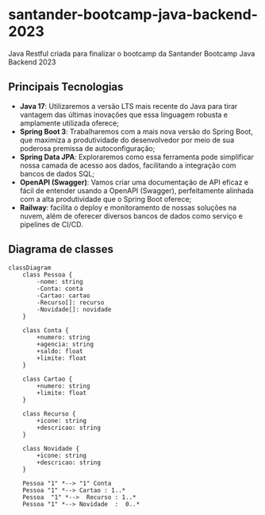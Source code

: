 # santander-bootcamp-java-backend-2023
Java Restful criada para finalizar o bootcamp da Santander Bootcamp Java Backend 2023

## Principais Tecnologias
- **Java 17**: Utilizaremos a versão LTS mais recente do Java para tirar vantagem das últimas inovações que essa linguagem robusta e amplamente utilizada oferece;
- **Spring Boot 3**: Trabalharemos com a mais nova versão do Spring Boot, que maximiza a produtividade do desenvolvedor por meio de sua poderosa premissa de autoconfiguração;
- **Spring Data JPA**: Exploraremos como essa ferramenta pode simplificar nossa camada de acesso aos dados, facilitando a integração com bancos de dados SQL;
- **OpenAPI (Swagger)**: Vamos criar uma documentação de API eficaz e fácil de entender usando a OpenAPI (Swagger), perfeitamente alinhada com a alta produtividade que o Spring Boot oferece;
- **Railway**: facilita o deploy e monitoramento de nossas soluções na nuvem, além de oferecer diversos bancos de dados como serviço e pipelines de CI/CD.

## Diagrama de classes
```mermaid
classDiagram
    class Pessoa {
        -nome: string
        -Conta: conta
        -Cartao: cartao
        -Recurso[]: recurso
        -Novidade[]: novidade 
    }

    class Conta {
        +numero: string
        +agencia: string
        +saldo: float
        +limite: float
    }

    class Cartao {
        +numero: string
        +limite: float
    }

    class Recurso {
        +icone: string
        +descricao: string
    }

    class Novidade {
        +icone: string
        +descricao: string
    }

    Pessoa "1" *--> "1" Conta  
    Pessoa "1" *--> Cartao : 1..* 
    Pessoa  "1" *-->  Recurso : 1..*   
    Pessoa "1" *--> Novidade  :  0..* 
```
